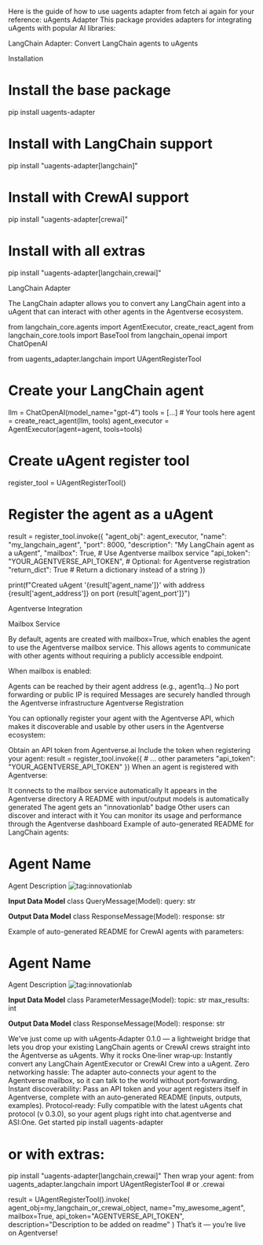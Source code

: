 Here is the guide of how to use uagents adapter from fetch ai again for your reference:
uAgents Adapter
This package provides adapters for integrating uAgents with popular AI libraries:

LangChain Adapter: Convert LangChain agents to uAgents 

Installation

# Install the base package
pip install uagents-adapter

# Install with LangChain support
pip install "uagents-adapter[langchain]"

# Install with CrewAI support
pip install "uagents-adapter[crewai]"

# Install with all extras
pip install "uagents-adapter[langchain,crewai]"

LangChain Adapter

The LangChain adapter allows you to convert any LangChain agent into a uAgent that can interact with other agents in the Agentverse ecosystem.

from langchain_core.agents import AgentExecutor, create_react_agent
from langchain_core.tools import BaseTool
from langchain_openai import ChatOpenAI

from uagents_adapter.langchain import UAgentRegisterTool

# Create your LangChain agent
llm = ChatOpenAI(model_name="gpt-4")
tools = [...]  # Your tools here
agent = create_react_agent(llm, tools)
agent_executor = AgentExecutor(agent=agent, tools=tools)

# Create uAgent register tool
register_tool = UAgentRegisterTool()

# Register the agent as a uAgent
result = register_tool.invoke({
    "agent_obj": agent_executor,
    "name": "my_langchain_agent",
    "port": 8000,
    "description": "My LangChain agent as a uAgent",
    "mailbox": True,  # Use Agentverse mailbox service
    "api_token": "YOUR_AGENTVERSE_API_TOKEN",  # Optional: for Agentverse registration
    "return_dict": True  # Return a dictionary instead of a string
})

print(f"Created uAgent '{result['agent_name']}' with address {result['agent_address']} on port {result['agent_port']}")

Agentverse Integration

Mailbox Service

By default, agents are created with mailbox=True, which enables the agent to use the Agentverse mailbox service. This allows agents to communicate with other agents without requiring a publicly accessible endpoint.

When mailbox is enabled:

Agents can be reached by their agent address (e.g., agent1q...)
No port forwarding or public IP is required
Messages are securely handled through the Agentverse infrastructure
Agentverse Registration

You can optionally register your agent with the Agentverse API, which makes it discoverable and usable by other users in the Agentverse ecosystem:

Obtain an API token from Agentverse.ai
Include the token when registering your agent:
result = register_tool.invoke({
    # ... other parameters
    "api_token": "YOUR_AGENTVERSE_API_TOKEN"
})
When an agent is registered with Agentverse:

It connects to the mailbox service automatically
It appears in the Agentverse directory
A README with input/output models is automatically generated
The agent gets an "innovationlab" badge
Other users can discover and interact with it
You can monitor its usage and performance through the Agentverse dashboard
Example of auto-generated README for LangChain agents:

# Agent Name
Agent Description
![tag:innovationlab](https://img.shields.io/badge/innovationlab-3D8BD3)

**Input Data Model**
class QueryMessage(Model): query: str


**Output Data Model**
class ResponseMessage(Model): response: str

Example of auto-generated README for CrewAI agents with parameters:

# Agent Name
Agent Description
![tag:innovationlab](https://img.shields.io/badge/innovationlab-3D8BD3)

**Input Data Model**
class ParameterMessage(Model): topic: str max_results: int


**Output Data Model**
class ResponseMessage(Model): response: str

We’ve just come up with uAgents‑Adapter 0.1.0 — a lightweight bridge that lets you drop your existing LangChain agents or CrewAI crews straight into the Agentverse as uAgents.
Why it rocks
One‑liner wrap‑up: Instantly convert any LangChain AgentExecutor or CrewAI Crew into a uAgent.
Zero networking hassle: The adapter auto‑connects your agent to the Agentverse mailbox, so it can talk to the world without port‑forwarding.
Instant discoverability: Pass an API token and your agent registers itself in Agentverse, complete with an auto‑generated README (inputs, outputs, examples).
Protocol‑ready: Fully compatible with the latest uAgents chat protocol (v 0.3.0), so your agent plugs right into chat.agentverse and ASI:One.
Get started
pip install uagents-adapter
# or with extras:
pip install "uagents-adapter[langchain,crewai]"
Then wrap your agent:
from uagents_adapter.langchain import UAgentRegisterTool  # or .crewai

result = UAgentRegisterTool().invoke(
    agent_obj=my_langchain_or_crewai_object,
    name="my_awesome_agent",
    mailbox=True,
    api_token="AGENTVERSE_API_TOKEN",
    description="Description to be added on readme"
)
That’s it — you’re live on Agentverse!